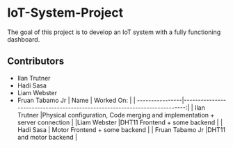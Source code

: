# IoT-System-Project
The goal of this project is to develop an IoT system with a fully functioning dashboard.
## Contributors
- Ilan Trutner
- Hadi Sasa
- Liam Webster
- Fruan Tabamo Jr
| Name            | Worked On:                                                                 |
| ----------------|---------------------------------------------------------------------------:|
| Ilan Trutner    |Physical configuration, Code merging and implementation + server connection |
|Liam Webster     |DHT11 Frontend + some backend                                               |
| Hadi Sasa       | Motor Frontend + some backend                                              |
| Fruan Tabamo Jr |DHT11 and motor backend                                                     |
